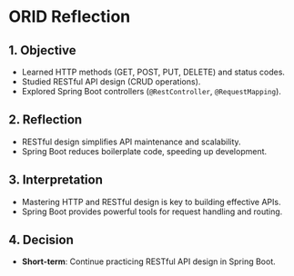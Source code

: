 # ORID Reflection

## 1. **Objective**
- Learned HTTP methods (GET, POST, PUT, DELETE) and status codes.
- Studied RESTful API design (CRUD operations).
- Explored Spring Boot controllers (`@RestController`, `@RequestMapping`).

## 2. **Reflection**
- RESTful design simplifies API maintenance and scalability.
- Spring Boot reduces boilerplate code, speeding up development.

## 3. **Interpretation**
- Mastering HTTP and RESTful design is key to building effective APIs.
- Spring Boot provides powerful tools for request handling and routing.

## 4. **Decision**
- **Short-term**: Continue practicing RESTful API design in Spring Boot.
